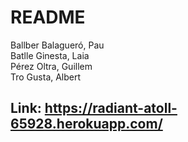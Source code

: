 # README

Ballber Balagueró, Pau  
Batlle Ginesta, Laia  
Pérez Oltra, Guillem  
Tro Gusta, Albert  

## Link: https://radiant-atoll-65928.herokuapp.com/
